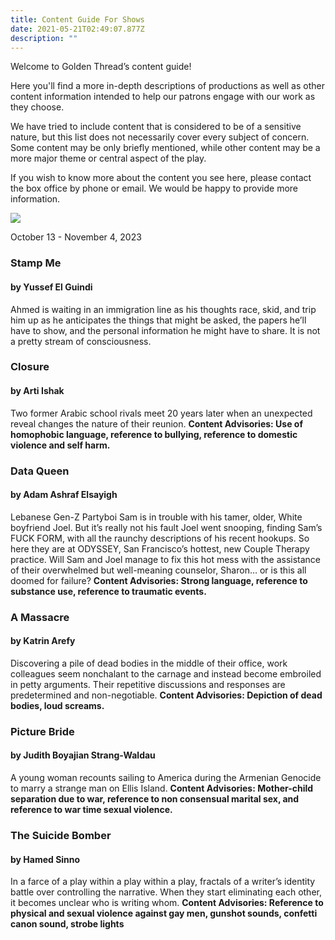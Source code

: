 ```yaml
---
title: Content Guide For Shows
date: 2021-05-21T02:49:07.877Z
description: ""
---
```

Welcome to Golden Thread’s content guide!

Here you'll find a more in-depth descriptions of productions as well as other content information intended to help our patrons engage with our work as they choose.

We have tried to include content that is considered to be of a sensitive nature, but this list does not necessarily cover every subject of concern. Some content may be only briefly mentioned, while other content may be a more major theme or central aspect of the play.

If you wish to know more about the content you see here, please contact the box office by phone or email. We would be happy to provide more information.

![](https://ucarecdn.com/1dbab896-e1a2-4073-9876-5861cd7fda5c/)

October 13 - November 4, 2023

### Stamp Me

#### by Yussef El Guindi

Ahmed is waiting in an immigration line as his thoughts race, skid, and trip him up as he anticipates the things that might be asked, the papers he’ll have to show, and the personal information he might have to share. It is not a pretty stream of consciousness.



### Closure

#### by Arti Ishak

Two former Arabic school rivals meet 20 years later when an unexpected reveal changes the nature of their reunion. **Content Advisories: Use of homophobic language, reference to bullying, reference to domestic violence and self harm.**



### Data Queen

#### by Adam Ashraf Elsayigh

Lebanese Gen-Z Partyboi Sam is in trouble with his tamer, older, White boyfriend Joel. But it’s really not his fault Joel went snooping, finding Sam’s FUCK FORM, with all the raunchy descriptions of his recent hookups. So here they are at ODYSSEY, San Francisco’s hottest, new Couple Therapy practice. Will Sam and Joel manage to fix this hot mess with the assistance of their overwhelmed but well-meaning counselor, Sharon… or is this all doomed for failure? **Content Advisories: Strong language, reference to substance use, reference to traumatic events.** 



### A Massacre

#### b﻿y Katrin Arefy

Discovering a pile of dead bodies in the middle of their office, work colleagues seem nonchalant to the carnage and instead become embroiled in petty arguments. Their repetitive discussions and responses are predetermined and non-negotiable. **Content Advisories: Depiction of dead bodies, loud screams.**

### Picture Bride

#### by Judith Boyajian Strang-Waldau

A young woman recounts sailing to America during the Armenian Genocide to marry a strange man on Ellis Island. **Content Advisories: Mother-child separation due to war, reference to non consensual marital sex, and reference to war time sexual violence.** 



### The Suicide Bomber

#### by Hamed Sinno

In a farce of a play within a play within a play, fractals of a writer’s identity battle over controlling the narrative. When they start eliminating each other, it becomes unclear who is writing whom. **Content Advisories: Reference to physical and sexual violence against gay men, gunshot sounds, confetti canon sound, strobe lights**